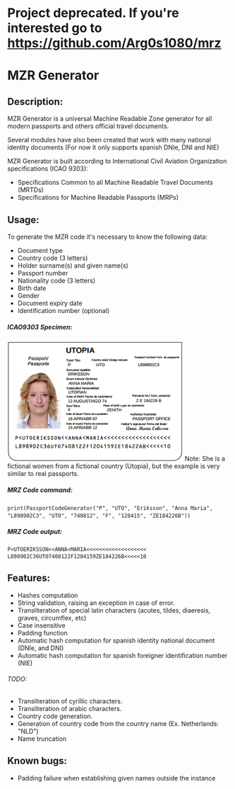 # Project deprecated. If you're interested go to https://github.com/Arg0s1080/mrz

# MZR Generator

## Description:
MZR Generator is a universal Machine Readable Zone generator for all modern passports and others official travel documents.

Several modules have also been created that work with many national identity documents (For now it only supports spanish DNIe, DNI and NIE)

MZR Generator is built according to International Civil Aviation Organization specifications (ICAO 9303):
- Specifications Common to all Machine Readable Travel Documents (MRTDs)
- Specifications for Machine Readable Passports (MRPs)

## Usage:
To generate the MZR code it's necessary to know the following data:
- Document type
- Country code (3 letters)
- Holder surname(s) and given name(s)
- Passport number
- Nationality code (3 letters)
- Birth date
- Gender
- Document expiry date
- Identification number (optional)

##### ICAO9303 Specimen:
![image](./Images/Passports/ICAO_Example.png)
Note: She is a fictional women from a fictional country (Utopia), but the example is very similar to real passports.

##### MRZ Code command:
`print(PassportCodeGenerator("P", "UTO", "Eriksson", "Anna Maria", "L898902C3", "UTO", "740812", "F", "120415", "ZE184226B"))`

##### MRZ Code output:
```
P<UTOERIKSSON<<ANNA<MARIA<<<<<<<<<<<<<<<<<<<
L898902C36UTO7408122F1204159ZE184226B<<<<<10
```

## Features:
- Hashes computation
- String validation, raising an exception in case of error.
- Transliteration of special latin characters (acutes, tildes, diaeresis, graves, circumflex, etc)
- Case insensitive
- Padding function
- Automatic hash computation for spanish identity national document (DNIe, and DNI)
- Automatic hash computation for spanish foreigner identification number (NIE)
###### TODO:
- Transliteration of cyrillic characters.
- Transliteration of arabic characters.
- Country code generation.
- Generation of country code from the country name (Ex. Netherlands: "NLD")
- Name truncation

## Known bugs:
- Padding failure when establishing given names outside the instance

